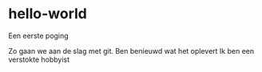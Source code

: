 # hello-world
Een eerste poging

Zo gaan we aan de slag met git. Ben benieuwd wat het oplevert
Ik ben een verstokte hobbyist
